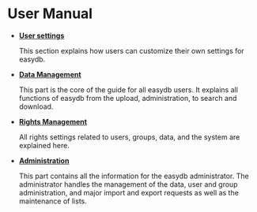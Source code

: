 # User Manual


* [**User settings**](./userprefs/userprefs.html)

    This section explains how users can customize their own settings for easydb.

* [**Data Management**](./datamanagement/datamanagement.html)

    This part is the core of the guide for all easydb users. It explains all functions of easydb from the upload, administration, to search and download.

* [**Rights Management**](./rightsmanagement/rightsmanagement.html)

    All rights settings related to users, groups, data, and the system are explained here.

* [**Administration**](./administration/administration.html)

    This part contains all the information for the easydb administrator. The administrator handles the management of the data, user and group administration, and major import and export requests as well as the maintenance of lists.